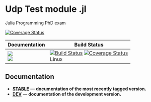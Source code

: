 # Udp Test module .jl
Julia Programming PhD exam

[![Coverage Status](https://coveralls.io/repos/github/piebat/UdpTest.jl/badge.svg?branch=master)](https://coveralls.io/github/piebat/UdpTest.jl?branch=master)

| **Documentation** | **Build Status** |
|---------------|--------------|
|[![][docs-stable-img]][docs-stable-url] <br/> [![][docs-latest-img]][docs-dev-url] | [![Build Status][travis-img]][travis-url]  [![Coverage Status][codecov-img]][codecov-url] <br/> Linux |

## Documentation

- [**STABLE**][docs-stable-url] &mdash; **documentation of the most recently tagged version.**
- [**DEV**][docs-dev-url] &mdash; **documentation of the development version.**

[docs-latest-img]: https://img.shields.io/badge/docs-latest-blue.svg
[docs-stable-img]: https://img.shields.io/badge/docs-stable-blue.svg
[docs-dev-url]: https://piebat.github.io/UdpTest.jl/dev
[docs-stable-url]: https://piebat.github.io/UdpTest.jl/stable

[travis-img]: https://travis-ci.org/piebat/UdpTest.jl.svg?branch=master
[travis-url]: https://travis-ci.org/piebat/UdpTest.jl

[codecov-img]: https://coveralls.io/repos/github/piebat/UdpTest.jl/badge.svg?branch=master
[codecov-url]: https://coveralls.io/github/piebat/UdpTest.jl?branch=master
